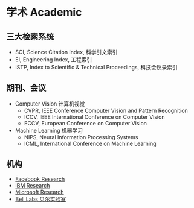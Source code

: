 # 学术 Academic

## 三大检索系统
- SCI, Science Citation Index, 科学引文索引
- EI, Engineering Index, 工程索引
- ISTP, Index to Scientific & Technical Proceedings, 科技会议录索引

## 期刊、会议
- Computer Vision 计算机视觉
    - CVPR, IEEE Conference Computer Vision and Pattern Recognition
    - ICCV, IEEE International Conference on Computer Vision
    - ECCV, European Conference on Computer Vision
- Machine Learning 机器学习
    - NIPS, Neural Information Processing Systems
    - ICML, International Conference on Machine Learning

## 机构
- [Facebook Research](https://research.fb.com)
- [IBM Research](http://www.research.ibm.com)
- [Microsoft Research](https://www.microsoft.com/en-us/research/)
- [Bell Labs 贝尔实验室](http://www.bell-labs.com/)